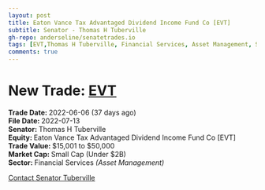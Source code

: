 ```yaml
---
layout: post
title: Eaton Vance Tax Advantaged Dividend Income Fund Co [EVT]
subtitle: Senator - Thomas H Tuberville
gh-repo: anderseline/senatetrades.io
tags: [EVT,Thomas H Tuberville, Financial Services, Asset Management, Small Cap (Under $2B)]
comments: true
---
```


# New Trade: [EVT](https://finance.yahoo.com/quote/EVT/) #
<b>Trade Date: </b>2022-06-06 (37 days ago)<br>
<b>File Date: </b>2022-07-13<br>
<b>Senator: </b>Thomas H Tuberville<br>
<b>Equity: </b>Eaton Vance Tax Advantaged Dividend Income Fund Co [EVT]<br>
<b>Trade Value: </b>$15,001 to $50,000<br>
<b>Market Cap: </b>Small Cap (Under $2B)<br>
<b>Sector: </b>Financial Services <i>(Asset Management)</i><br>

[Contact Senator Tuberville](https://www.tuberville.senate.gov/contact)